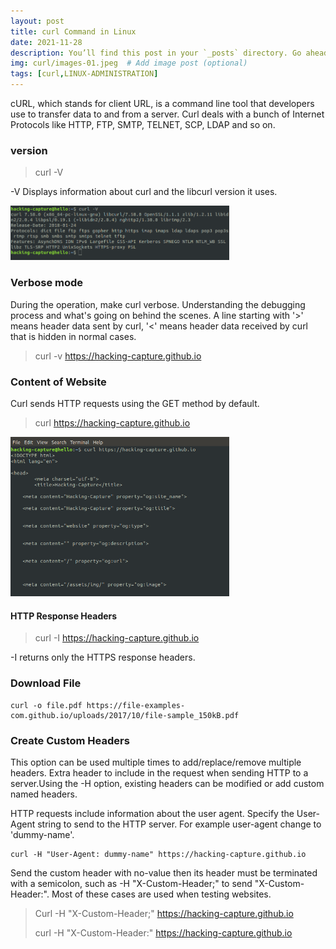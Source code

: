 ```yaml
---
layout: post
title: curl Command in Linux
date: 2021-11-28
description: You’ll find this post in your `_posts` directory. Go ahead and edit it and re-build the site to see your changes. # Add post description (optional)
img: curl/images-01.jpeg  # Add image post (optional)
tags: [curl,LINUX-ADMINISTRATION]
---
```


cURL, which stands for client URL, is a command line tool that developers use to transfer data to and from a server. Curl deals with a bunch of Internet Protocols like HTTP, FTP, SMTP, TELNET, SCP, LDAP and so on.

### version 

> curl -V

-V Displays information about curl and the libcurl version it uses.

<p align="left">
<img src="/assets/img/curl/curl-version.png" width="350"/>
</p> 

### Verbose mode 

During the operation, make curl verbose. Understanding the debugging process and what's going on behind the scenes. A line starting with '>' means header data sent by curl, '<' means header data received by curl that is hidden in normal cases.

> curl -v https://hacking-capture.github.io


### Content of Website

Curl sends HTTP requests using the GET method by default.

> curl https://hacking-capture.github.io

<p align="left">
<img src="/assets/img/curl/curl-1.png" width="350"/>
</p> 

#### HTTP Response Headers

> curl -I https://hacking-capture.github.io

-I returns only the HTTPS response headers.

### Download File

```
curl -o file.pdf https://file-examples-com.github.io/uploads/2017/10/file-sample_150kB.pdf
```

### Create Custom Headers

This option can be used multiple times to add/replace/remove multiple headers.  Extra header to include in the request when sending HTTP to a server.Using the -H option, existing headers can be modified or add custom named headers.

HTTP requests include information about the user agent. Specify the User-Agent string to send to the HTTP server. For example user-agent change to 'dummy-name'.

``` 
curl -H "User-Agent: dummy-name" https://hacking-capture.github.io
```
Send the custom header with no-value then its header must be terminated with a semicolon, such as -H "X-Custom-Header;" to send "X-Custom-Header:". Most of these cases are used when testing websites.

> Curl -H "X-Custom-Header;" https://hacking-capture.github.io
> 
> curl -H "X-Custom-Header:" https://hacking-capture.github.io







